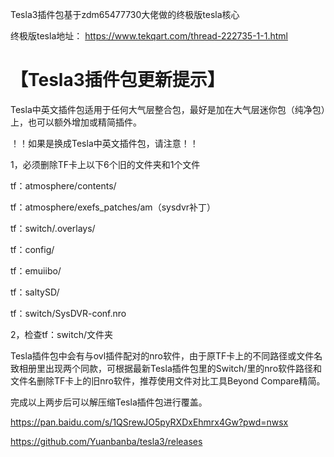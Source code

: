 Tesla3插件包基于zdm65477730大佬做的终极版tesla核心

终极版tesla地址： https://www.tekqart.com/thread-222735-1-1.html

# 【Tesla3插件包更新提示】

Tesla中英文插件包适用于任何大气层整合包，最好是加在大气层迷你包（纯净包）上，也可以额外增加或精简插件。

！！如果是换成Tesla中英文插件包，请注意！！

1，必须删除TF卡上以下6个旧的文件夹和1个文件

tf：atmosphere/contents/

tf：atmosphere/exefs_patches/am（sysdvr补丁）

tf：switch/.overlays/

tf：config/

tf：emuiibo/

tf：saltySD/

tf：switch/SysDVR-conf.nro

2，检查tf：switch/文件夹

Tesla插件包中会有与ovl插件配对的nro软件，由于原TF卡上的不同路径或文件名致相册里出现两个同款，可根据最新Tesla插件包里的Switch/里的nro软件路径和文件名删除TF卡上的旧nro软件，推荐使用文件对比工具Beyond Compare精简。

完成以上两步后可以解压缩Tesla插件包进行覆盖。

https://pan.baidu.com/s/1QSrewJO5pyRXDxEhmrx4Gw?pwd=nwsx

https://github.com/Yuanbanba/tesla3/releases
